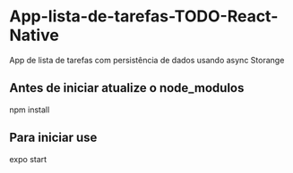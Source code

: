 # App-lista-de-tarefas-TODO-React-Native
App de lista de tarefas com persistência de dados usando async Storange

## Antes de iniciar atualize o node_modulos
npm install

## Para iniciar use
expo start
